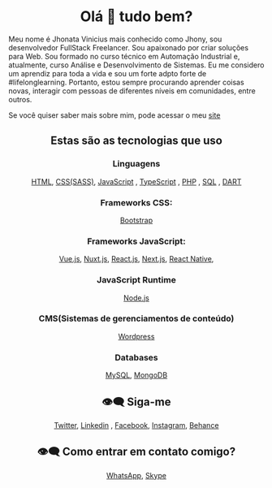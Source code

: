 <h1 align="center">
    Olá 👋 tudo bem? 
</h1>

Meu nome é Jhonata Vinicius mais conhecido como Jhony, sou desenvolvedor FullStack Freelancer. Sou apaixonado por criar soluções para Web. Sou formado no curso técnico em Automação Industrial e, atualmente, curso Análise e Desenvolvimento de Sistemas. Eu me considero  um aprendiz para toda a vida e sou um forte adpto forte de #lifelonglearning. Portanto, estou sempre procurando  aprender coisas novas, interagir com pessoas de diferentes níveis em comunidades, entre outros. 


Se você quiser saber mais sobre mim, pode acessar o meu  <a href="https://jhonyaraujo.netlify.app/" align="center">site</a>

<h2 align="center">
Estas são as tecnologias que uso
</h2>

<h3 align="center">
    Linguagens
</h3>
<div align="center">
  <a href="https://developer.mozilla.org/pt-BR/docs/Web/HTML" align="center">HTML</a>,
      <a href="https://developer.mozilla.org/pt-BR/docs/Web/CSS" align="center">CSS(SASS)</a>,
        <a href="https://developer.mozilla.org/pt-BR/docs/Web/JavaScript" align="center">JavaScript</a>
 ,
           <a href="https://www.typescriptlang.org/" align="center">TypeScript</a>
 ,
             <a href="https://www.typescriptlang.org/" align="center">PHP</a>
 ,
                 <a href="https://www.typescriptlang.org/" align="center">SQL</a>
 ,
                     <a href="https://www.typescriptlang.org/" align="center">DART</a>
 <br/>
</div>

 <h3 align="center">
   Frameworks CSS:
</h3>
<div align="center">
<a href="https://getbootstrap.com/" align="center">Bootstrap</a>
</div>

<h3 align="center">
   Frameworks JavaScript:
</h3>
<div align="center"> 
    <a href="https://vuejs.org/" align="center">Vue.js</a>,
  <a href="https://nuxtjs.org/" align="center">Nuxt.js</a>,
      <a href="https://pt-br.reactjs.org/" align="center">React.js</a>,
      <a href="https://nextjs.org/" align="center">Next.js</a>,
          <a href="https://reactnative.dev/" align="center">React Native</a>,
</div>

<h3 align="center">
   JavaScript Runtime
</h3>
<div align="center">
  <a href="https://nodejs.org/en/" align="center">Node.js</a>
 <br/>
</div>

 <h3 align="center">
    CMS(Sistemas de gerenciamentos de conteúdo)
</h3>
<div align="center">
 <a href="https://wordpress.org/" align="center">Wordpress</a>
</div>

<h3 align="center">
   Databases
</h3>
<div align="center"> 
    <a href="https://www.mysql.com/" align="center">MySQL</a>,
        <a href="https://www.mongodb.com/" align="center">MongoDB</a>
 <br/>
</div>

<h2 align="center">
    👁‍🗨 Siga-me
</h2>

<div align="center">
<a href="https://twitter.com/JhonyAraujoDev" align="center">Twitter</a>,
<a href="https://www.linkedin.com/in/jhonatavinicius2488/">Linkedin</a>
,
<a href="https://www.facebook.com/jhony.araujo.dev/">Facebook</a>,
<a href="https://www.instagram.com/jhonyaraujo_oficial/">Instagram</a>,
<a href="https://www.behance.net/jhonyaraujo">Behance</a>
</div>

<h2 align="center">
    👁‍🗨 Como entrar em contato comigo?  
</h2>
<div align="center">
<a href="https://api.whatsapp.com/send?phone=5581983708177">WhatsApp</a>,
<a href="https://join.skype.com/invite/v9azzgZrhpWh">Skype</a>
</div>




